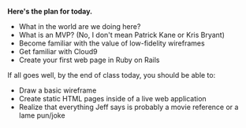 **Here's the plan for today.**

* What in the world are we doing here?
* What is an MVP? (No, I don't mean Patrick Kane or Kris Bryant)
* Become familiar with the value of low-fidelity wireframes
* Get familiar with Cloud9
* Create your first web page in Ruby on Rails

If all goes well, by the end of class today, you should be able to:

* Draw a basic wireframe
* Create static HTML pages inside of a live web application
* Realize that everything Jeff says is probably a movie reference or a lame pun/joke


